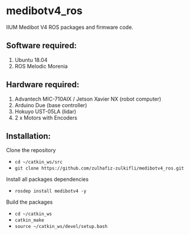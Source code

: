 # medibotv4_ros

IIUM Medibot V4 ROS packages and firmware code.

## Software required:

1. Ubuntu 18.04
2. ROS Melodic Morenia

## Hardware required:

1. Advantech MIC-710AIX / Jetson Xavier NX (robot computer)
2. Arduino Due (base controller)
3. Hokuyo UST-05LA (lidar)
4. 2 x Motors with Encoders

## Installation:

Clone the repository
- ```cd ~/catkin_ws/src```
- ```git clone https://github.com/zulhafiz-zulkifli/medibotv4_ros.git``` 

Install all packages dependencies 
- ```rosdep install medibotv4 -y``` 

Build the packages 
- ```cd ~/catkin_ws```
- ```catkin_make```
- ```source ~/catkin_ws/devel/setup.bash```